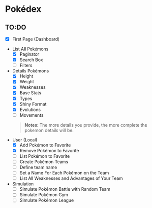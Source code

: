 # Pokédex

## TO:DO

- [X] First Page (Dashboard)

- List All Pokémons
  - [X] Paginator
  - [X] Search Box
  - [ ] Filters
- Details Pokémons
  - [X] Height
  - [X] Weight
  - [X] Weaknesses
  - [X] Base Stats
  - [X] Types
  - [X] Shiny Format
  - [X] Evolutions
  - [ ] Movements

  > **Notes**: The more details you provide, the more complete the pokemon details will be.
  >
- User (Local)
  - [X] Add Pokémon to Favorite
  - [X] Remove Pokémon to Favorite
  - [ ] List Pokémon to Favorite
  - [ ] Create Pokémon Teams
  - [ ] Define team name
  - [ ] Set a Name For Each Pokémon on the Team
  - [ ] List All Weaknesses and Advantages of Your Team
- Simulation
  - [ ] Simulate Pokémon Battle with Random Team
  - [ ] Simulate Pokémon Gym
  - [ ] Simulate Pokémon League

